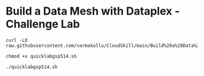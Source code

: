 # Build a Data Mesh with Dataplex - Challenge Lab

```
curl -LO raw.githubusercontent.com/varmakollu/CloudSkill/main/Build%20a%20Data%20Mesh%20with%20Dataplex%20Challenge%20Lab/quicklabgsp514.sh

chmod +x quicklabgsp514.sh

./quicklabgsp514.sh

```
